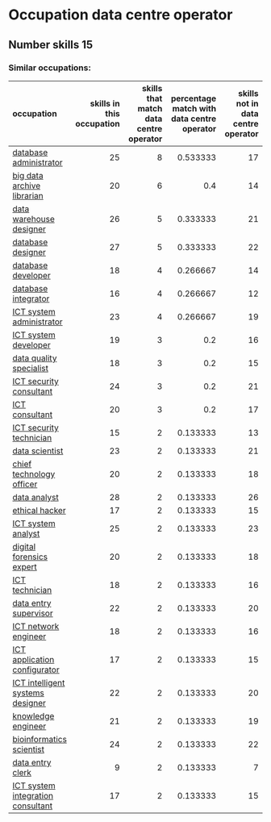 # Occupation data centre operator
## Number skills 15
### Similar occupations:
| occupation                                                                |   skills in this occupation |   skills that match data centre operator |   percentage match with data centre operator |   skills not in data centre operator |
|:--------------------------------------------------------------------------|----------------------------:|-----------------------------------------:|---------------------------------------------:|-------------------------------------:|
| [database administrator](database_administrator.md)                       |                          25 |                                        8 |                                     0.533333 |                                   17 |
| [big data archive librarian](big_data_archive_librarian.md)               |                          20 |                                        6 |                                     0.4      |                                   14 |
| [data warehouse designer](data_warehouse_designer.md)                     |                          26 |                                        5 |                                     0.333333 |                                   21 |
| [database designer](database_designer.md)                                 |                          27 |                                        5 |                                     0.333333 |                                   22 |
| [database developer](database_developer.md)                               |                          18 |                                        4 |                                     0.266667 |                                   14 |
| [database integrator](database_integrator.md)                             |                          16 |                                        4 |                                     0.266667 |                                   12 |
| [ICT system administrator](ICT_system_administrator.md)                   |                          23 |                                        4 |                                     0.266667 |                                   19 |
| [ICT system developer](ICT_system_developer.md)                           |                          19 |                                        3 |                                     0.2      |                                   16 |
| [data quality specialist](data_quality_specialist.md)                     |                          18 |                                        3 |                                     0.2      |                                   15 |
| [ICT security consultant](ICT_security_consultant.md)                     |                          24 |                                        3 |                                     0.2      |                                   21 |
| [ICT consultant](ICT_consultant.md)                                       |                          20 |                                        3 |                                     0.2      |                                   17 |
| [ICT security technician](ICT_security_technician.md)                     |                          15 |                                        2 |                                     0.133333 |                                   13 |
| [data scientist](data_scientist.md)                                       |                          23 |                                        2 |                                     0.133333 |                                   21 |
| [chief technology officer](chief_technology_officer.md)                   |                          20 |                                        2 |                                     0.133333 |                                   18 |
| [data analyst](data_analyst.md)                                           |                          28 |                                        2 |                                     0.133333 |                                   26 |
| [ethical hacker](ethical_hacker.md)                                       |                          17 |                                        2 |                                     0.133333 |                                   15 |
| [ICT system analyst](ICT_system_analyst.md)                               |                          25 |                                        2 |                                     0.133333 |                                   23 |
| [digital forensics expert](digital_forensics_expert.md)                   |                          20 |                                        2 |                                     0.133333 |                                   18 |
| [ICT technician](ICT_technician.md)                                       |                          18 |                                        2 |                                     0.133333 |                                   16 |
| [data entry supervisor](data_entry_supervisor.md)                         |                          22 |                                        2 |                                     0.133333 |                                   20 |
| [ICT network engineer](ICT_network_engineer.md)                           |                          18 |                                        2 |                                     0.133333 |                                   16 |
| [ICT application configurator](ICT_application_configurator.md)           |                          17 |                                        2 |                                     0.133333 |                                   15 |
| [ICT intelligent systems designer](ICT_intelligent_systems_designer.md)   |                          22 |                                        2 |                                     0.133333 |                                   20 |
| [knowledge engineer](knowledge_engineer.md)                               |                          21 |                                        2 |                                     0.133333 |                                   19 |
| [bioinformatics scientist](bioinformatics_scientist.md)                   |                          24 |                                        2 |                                     0.133333 |                                   22 |
| [data entry clerk](data_entry_clerk.md)                                   |                           9 |                                        2 |                                     0.133333 |                                    7 |
| [ICT system integration consultant](ICT_system_integration_consultant.md) |                          17 |                                        2 |                                     0.133333 |                                   15 |
